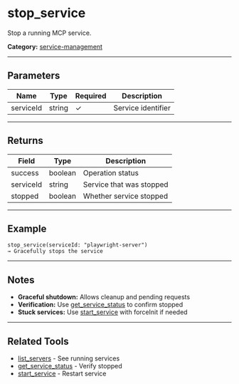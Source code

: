 ﻿# stop_service

Stop a running MCP service.

**Category:** [service-management](INDEX.md)

---

## Parameters

| Name | Type | Required | Description |
|------|------|----------|-------------|
| serviceId | string | ✓ | Service identifier |

---

## Returns

| Field | Type | Description |
|-------|------|-------------|
| success | boolean | Operation status |
| serviceId | string | Service that was stopped |
| stopped | boolean | Whether service stopped |

---

## Example

```
stop_service(serviceId: "playwright-server")
→ Gracefully stops the service
```

---

## Notes

- **Graceful shutdown:** Allows cleanup and pending requests
- **Verification:** Use [get_service_status](get_service_status.md) to confirm stopped
- **Stuck services:** Use [start_service](start_service.md) with forceInit if needed

---

## Related Tools

- [list_servers](list_servers.md) - See running services
- [get_service_status](get_service_status.md) - Verify stopped
- [start_service](start_service.md) - Restart service